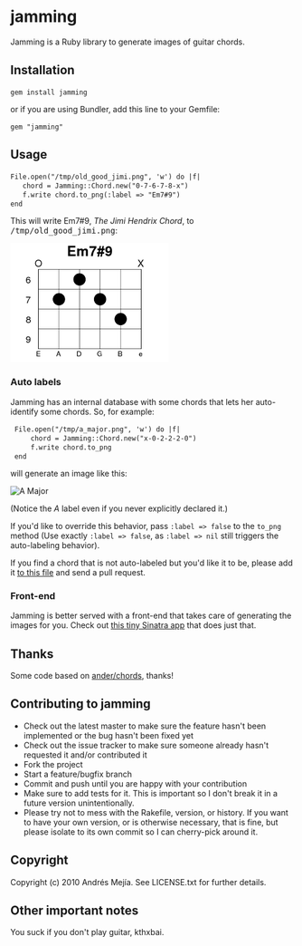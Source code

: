 jamming
===

Jamming is a Ruby library to generate images of guitar chords.

Installation
---

    gem install jamming

or if you are using Bundler, add this line to your Gemfile:

    gem "jamming"
    
Usage
---

    File.open("/tmp/old_good_jimi.png", 'w') do |f|
       chord = Jamming::Chord.new("0-7-6-7-8-x")
       f.write chord.to_png(:label => "Em7#9")
    end
    
This will write Em7#9, <em>The Jimi Hendrix Chord</em>, to <tt>/tmp/old_good_jimi.png</tt>:

![Em7#9 - The Jimi Hendrix Chord](https://github.com/andmej/jamming/raw/master/examples/Em7%239.png)

### Auto labels

Jamming has an internal database with some chords that lets her auto-identify some chords. So, for example:

     File.open("/tmp/a_major.png", 'w') do |f|
         chord = Jamming::Chord.new("x-0-2-2-2-0")
         f.write chord.to_png
     end
     
will generate an image like this:

![A Major](http://jamming.heroku.com/chords/x02220)

(Notice the _A_ label even if you never explicitly declared it.)

If you'd like to override this behavior, pass `:label => false` to the `to_png` method (Use exactly `:label => false`, as `:label => nil` still triggers the auto-labeling behavior).

If you find a chord that is not auto-labeled but you'd like it to be, please add it [to this file](https://github.com/andmej/jamming/blob/master/lib/jamming/dictionary.rb) and send a pull request.

### Front-end

Jamming is better served with a front-end that takes care of generating the images for you. Check out [this tiny Sinatra app](https://github.com/andmej/jamming_frontend) that does just that.

Thanks
---

Some code based on [ander/chords](https://github.com/ander/chords), thanks!

Contributing to jamming
---
 
* Check out the latest master to make sure the feature hasn't been implemented or the bug hasn't been fixed yet
* Check out the issue tracker to make sure someone already hasn't requested it and/or contributed it
* Fork the project
* Start a feature/bugfix branch
* Commit and push until you are happy with your contribution
* Make sure to add tests for it. This is important so I don't break it in a future version unintentionally.
* Please try not to mess with the Rakefile, version, or history. If you want to have your own version, or is otherwise necessary, that is fine, but please isolate to its own commit so I can cherry-pick around it.

Copyright
---

Copyright (c) 2010 Andrés Mejía. See LICENSE.txt for
further details.

Other important notes
---

You suck if you don't play guitar, kthxbai.
